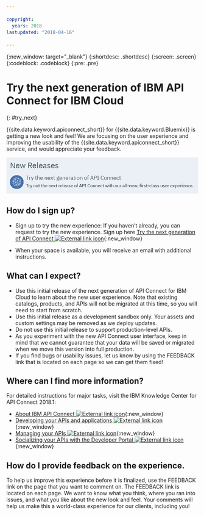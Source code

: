 ```yaml
---

copyright:
  years: 2018
lastupdated: "2018-04-16"

---
```



{:new_window: target="_blank"}
{:shortdesc: .shortdesc}
{:screen: .screen}
{:codeblock: .codeblock}
{:pre: .pre}

# Try the next generation of IBM API Connect for IBM Cloud
{: #try_next}

{{site.data.keyword.apiconnect_short}} for {{site.data.keyword.Bluemix}} is getting a new look and feel! We are focusing on the user experience and improving the usability of the {{site.data.keyword.apiconnect_short}}  service, and would appreciate your feedback.

<img src="images/new_version.png" alt="graphic of the next generation of API Connect banner"/>

## How do I sign up?

* Sign up to try the new experience: If you haven’t already, you can request to try the new experience. Sign up here [Try the next generation of API Connect ![External link icon](../../icons/launch-glyph.svg "External link icon")](https://console.bluemix.net/apis/overview){:new_window}

* When your space is available, you will receive an email with additional instructions.

## What can I expect?

* Use this initial release of the next generation of API Connect for IBM Cloud to learn about the new user experience. Note that existing catalogs, products, and APIs will not be migrated at this time, so you will need to start from scratch.
* Use this initial release as a development sandbox only. Your assets and custom settings may be removed as we deploy updates.
* Do not use this initial release to support production-level APIs. 
* As you experiment with the new API Connect user interface, keep in mind that we cannot guarantee that your data will be saved or migrated when we move this version into full production.
* If you find bugs or usability issues, let us know by using the FEEDBACK link that is located on each page so we can get them fixed!

## Where can I find more information?

For detailed instructions for major tasks, visit the IBM Knowledge Center for API Connect 2018.1:
* [About IBM API Connect ![External link icon](../../icons/launch-glyph.svg "External link icon")](https://www.ibm.com/support/knowledgecenter/SSMNED_2018/com.ibm.apic.overview.doc/api_management_overview.html){:new_window}
* [Developing your APIs and applications ![External link icon](../../icons/launch-glyph.svg "External link icon")](https://www.ibm.com/support/knowledgecenter/SSMNED_2018/com.ibm.apic.toolkit.doc/capim_cli_overview.html){:new_window}
* [Managing your APIs ![External link icon](../../icons/launch-glyph.svg "External link icon")](https://www.ibm.com/support/knowledgecenter/SSMNED_2018/com.ibm.apic.apionprem.doc/APIonPrem_gettingstarted.html){:new_window}
* [Socializing your APIs with the Developer Portal ![External link icon](../../icons/launch-glyph.svg "External link icon")](https://www.ibm.com/support/knowledgecenter/SSMNED_2018/com.ibm.apic.devportal.doc/discover_apis_landing_page.html){:new_window}


## How do I provide feedback on the experience.

To help us improve this experience before it is finalized, use the FEEDBACK link on the page that you want to comment on. The FEEDBACK link is located on each page. We want to know what you think, where you ran into issues, and what you like about the new look and feel. Your comments will help us make this a world-class experience for our clients, including you!